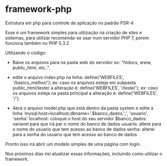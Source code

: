 # framework-php
Extrutura em php para controle de aplicação no padrão PSR-4

Esse é um framework simples para utilização na criação de sites e sistemas, para utilizar recomenda-se usar num servidor PHP 7, porem funciona também no PHP 5.3.2

Utilizando o código:

- Baixe os arquivos para na pasta web do servidor ex: "htdocs, www, public_html, etc..".

- edite o arquivo index.php na linha: define('WEBFILES', '/basico_melhor/');
ex: caso os arquivos esteja em subpasta public_html/teste/ a alteração é:
define('WEBFILES', '/teste/');
ex: caso os arquivos esteja na pasta principal a alteração é:
define('WEBFILES', '/');

- Abra o arquivo model.php que está dentro da pasta system e edite a linha
'mysql:host=localhost;dbname='.$banco_dados.';', 'usuario', 'senha'
localhost: coloque o host do seu servidor
$banco_dados: variavel para que irá par o nome do banco de dados
usuario: altere para o nome do usuario que tem acesso ao banco de dados
senha: alterei para a senha do usuario que tem acesso ao banco de dados

Pronto isso irá abrir um modelo simples de uma página com login.

Nos próximos dias irei atualizar essas informações, incluindo como utilizar o framework.
